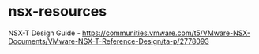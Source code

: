 # nsx-resources

NSX-T Design Guide - https://communities.vmware.com/t5/VMware-NSX-Documents/VMware-NSX-T-Reference-Design/ta-p/2778093
